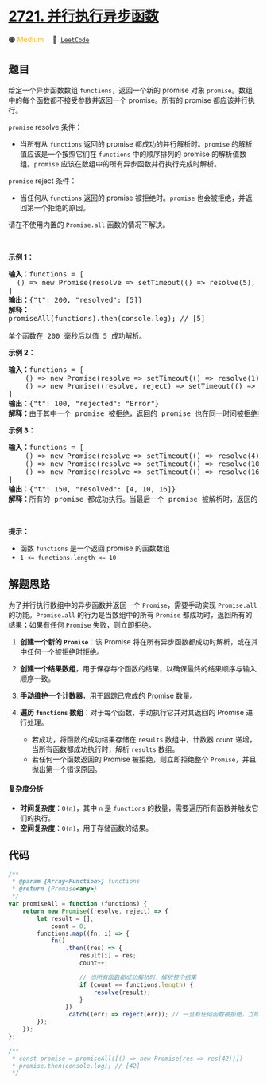 # [2721. 并行执行异步函数](https://leetcode.com/problems/execute-asynchronous-functions-in-parallel)

🟠 <font color=#ffb800>Medium</font>&emsp; 🔗&ensp;[`LeetCode`](https://leetcode.com/problems/execute-asynchronous-functions-in-parallel)

## 题目

<p>给定一个异步函数数组 <code>functions</code>，返回一个新的 promise 对象&nbsp;<code>promise</code>。数组中的每个函数都不接受参数并返回一个 promise。所有的 promise 都应该并行执行。</p>

<p><code>promise</code> resolve 条件：</p>

<ul>
	<li>当所有从 <code>functions</code> 返回的 promise 都成功的并行解析时。<code>promise</code> 的解析值应该是一个按照它们在 <code>functions</code> 中的顺序排列的 promise 的解析值数组。<code>promise</code> 应该在数组中的所有异步函数并行执行完成时解析。</li>
</ul>

<p><code>promise</code>&nbsp;reject 条件：</p>

<ul>
	<li>当任何从 <code>functions</code> 返回的 promise 被拒绝时。<code>promise</code> 也会被拒绝，并返回第一个拒绝的原因。</li>
</ul>

<p>请在不使用内置的 <code>Promise.all</code> 函数的情况下解决。</p>

<p>&nbsp;</p>

<p><strong class="example">示例 1：</strong></p>

<pre>
<b>输入：</b>functions = [
&nbsp; () =&gt; new Promise(resolve =&gt; setTimeout(() =&gt; resolve(5), 200))
]
<b>输出：</b>{"t": 200, "resolved": [5]}
<b>解释：</b>
promiseAll(functions).then(console.log); // [5]

单个函数在 200 毫秒后以值 5 成功解析。
</pre>

<p><strong class="example">示例 2：</strong></p>

<pre>
<b>输入：</b>functions = [
    () =&gt; new Promise(resolve =&gt; setTimeout(() =&gt; resolve(1), 200)), 
    () =&gt; new Promise((resolve, reject) =&gt; setTimeout(() =&gt; reject("Error"), 100))
]
<b>输出：</b>{"t": 100, "rejected": "Error"}
<b>解释：</b>由于其中一个 promise 被拒绝，返回的 promise 也在同一时间被拒绝并返回相同的错误。
</pre>

<p><strong class="example">示例 3：</strong></p>

<pre>
<b>输入：</b>functions = [
    () =&gt; new Promise(resolve =&gt; setTimeout(() =&gt; resolve(4), 50)), 
    () =&gt; new Promise(resolve =&gt; setTimeout(() =&gt; resolve(10), 150)), 
    () =&gt; new Promise(resolve =&gt; setTimeout(() =&gt; resolve(16), 100))
]
<b>输出：</b>{"t": 150, "resolved": [4, 10, 16]}
<b>解释：</b>所有的 promise 都成功执行。当最后一个 promise 被解析时，返回的 promise 也被解析了。
</pre>

<p>&nbsp;</p>

<p><strong>提示：</strong></p>

<ul>
	<li>函数 <code>functions</code> 是一个返回 promise 的函数数组</li>
	<li><code>1 &lt;= functions.length &lt;= 10</code></li>
</ul>


## 解题思路

为了并行执行数组中的异步函数并返回一个 `Promise`，需要手动实现 `Promise.all` 的功能。`Promise.all` 的行为是当数组中的所有 `Promise` 都成功时，返回所有的结果；如果有任何 `Promise` 失败，则立即拒绝。

1. **创建一个新的 `Promise`**：该 Promise 将在所有异步函数都成功时解析，或在其中任何一个被拒绝时拒绝。
2. **创建一个结果数组**，用于保存每个函数的结果，以确保最终的结果顺序与输入顺序一致。
3. **手动维护一个计数器**，用于跟踪已完成的 Promise 数量。
4. **遍历 `functions` 数组**：对于每个函数，手动执行它并对其返回的 Promise 进行处理。

   - 若成功，将函数的成功结果存储在 `results` 数组中，计数器 `count` 递增，当所有函数都成功执行时，解析 `results` 数组。
   - 若任何一个函数返回的 Promise 被拒绝，则立即拒绝整个 `Promise`，并且抛出第一个错误原因。

#### 复杂度分析

- **时间复杂度**：`O(n)`，其中 `n` 是 `functions` 的数量，需要遍历所有函数并触发它们的执行。
- **空间复杂度**：`O(n)`，用于存储函数的结果。

## 代码

```javascript
/**
 * @param {Array<Function>} functions
 * @return {Promise<any>}
 */
var promiseAll = function (functions) {
	return new Promise((resolve, reject) => {
		let result = [],
			count = 0;
		functions.map((fn, i) => {
			fn()
				.then((res) => {
					result[i] = res;
					count++;

					// 当所有函数都成功解析时，解析整个结果
					if (count == functions.length) {
						resolve(result);
					}
				})
				.catch((err) => reject(err)); // 一旦有任何函数被拒绝，立即拒绝整个 promise
		});
	});
};

/**
 * const promise = promiseAll([() => new Promise(res => res(42))])
 * promise.then(console.log); // [42]
 */
```
